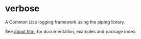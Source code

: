 verbose
=======

A Common Lisp logging framework using the piping library.

See [about.html](http://shinmera.tymoon.eu/public/verbose-about.html) for documentation, examples and package index.
